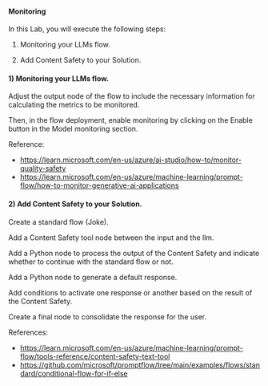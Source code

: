 ####  Monitoring

In this Lab, you will execute the following steps:

1) Monitoring your LLMs flow.

2) Add Content Safety to your Solution.

#### 1) Monitoring your LLMs flow.

Adjust the output node of the flow to include the necessary information for calculating the metrics to be monitored.  
   
Then, in the flow deployment, enable monitoring by clicking on the Enable button in the Model monitoring section.

Reference:
- https://learn.microsoft.com/en-us/azure/ai-studio/how-to/monitor-quality-safety
- https://learn.microsoft.com/en-us/azure/machine-learning/prompt-flow/how-to-monitor-generative-ai-applications

#### 2) Add Content Safety to your Solution.

Create a standard flow (Joke).  
   
Add a Content Safety tool node between the input and the llm.  
   
Add a Python node to process the output of the Content Safety and indicate whether to continue with the standard flow or not.  
   
Add a Python node to generate a default response.  
   
Add conditions to activate one response or another based on the result of the Content Safety.  
   
Create a final node to consolidate the response for the user.

References:
- https://learn.microsoft.com/en-us/azure/machine-learning/prompt-flow/tools-reference/content-safety-text-tool
- https://github.com/microsoft/promptflow/tree/main/examples/flows/standard/conditional-flow-for-if-else